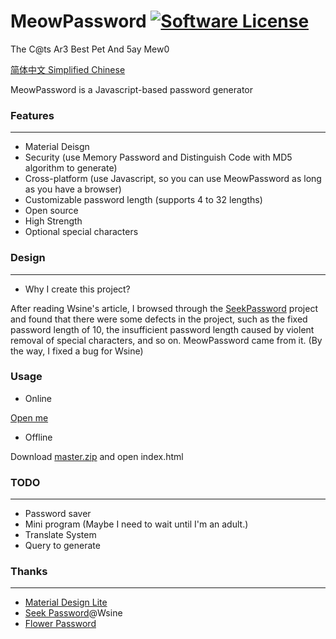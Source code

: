 # MeowPassword [![Software License](https://img.shields.io/badge/license-MIT-brightgreen.svg)](https://github.com/MeowCat-Studio/GooTool/blob/master/LICENSE)
The C@ts Ar3 Best Pet And 5ay Mew0

[简体中文 Simplified Chinese](README_cn.md)

MeowPassword is a Javascript-based password generator

### Features
-----------
- Material Deisgn
- Security (use Memory Password and Distinguish Code with MD5 algorithm to generate)
- Cross-platform (use Javascript, so you can use MeowPassword as long as you have a browser)
- Customizable password length (supports 4 to 32 lengths)
- Open source
- High Strength
- Optional special characters

### Design
-----------
- Why I create this project?

After reading Wsine's article, I browsed through the [SeekPassword](https://github.com/Wsine/seekpassword) project and found that there were some defects in the project, such as the fixed password length of 10, the insufficient password length caused by violent removal of special characters, and so on. MeowPassword came from it. (By the way, I fixed a bug for Wsine)

### Usage
- Online

[Open me](http://password.meowcat.org/)

- Offline

Download [master.zip](https://github.com/MeowCat-Studio/MeowPassword/archive/master.zip) and open index.html

### TODO
-----------
- Password saver
- Mini program (Maybe I need to wait until I'm an adult.)
- Translate System
- Query to generate

### Thanks
-----------
- [Material Design Lite](https://getmdl.io/)
- [Seek Password](https://github.com/Wsine/seekpassword)@Wsine
- [Flower Password](https://flowerpassword.com/)
